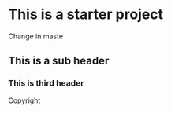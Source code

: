 # This is a starter project

Change in maste
## This is a sub header

### This is third header

Copyright 
